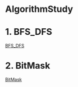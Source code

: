 # AlgorithmStudy

# 1. BFS_DFS
[BFS_DFS](https://github.com/Algorithm-BOMB/AlgorithmStudy/blob/main/Algorithm/DFS_BFS/dfs_bfs.md)

# 2. BitMask
[BitMask](https://github.com/Algorithm-BOMB/AlgorithmStudy/blob/main/Algorithm/BitMask/bitmask.md)
